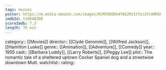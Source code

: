 ```yaml
---
tags: movies
poster: https://m.media-amazon.com/images/M/MV5BODk4YWI2MzItYzc2Yi00M2U0LWFhY2MtOTgyODM2NWE0MDcyXkEyXkFqcGdeQXVyMTQxNzMzNDI@._V1_SX300.jpg
imdbId: tt0048280
scoreImdb: 7.3
length: 76 min
---
```


category:: [[Movies]]
director:: [[Clyde Geronimi]], [[Wilfred Jackson]], [[Hamilton Luske]]
genre:: [[Animation]], [[Adventure]], [[Comedy]]
year:: 1955
cast:: [[Barbara Luddy]], [[Larry Roberts]], [[Peggy Lee]]
plot:: The romantic tale of a sheltered uptown Cocker Spaniel dog and a streetwise downtown Mutt.
watchlist::
rating::
